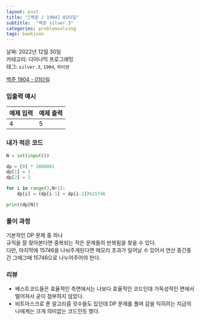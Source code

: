 ```yaml
---
layout: post
title: "[백준 / 1904] 01타일"
subtitle:  "백준 silver.3"
categories: problemsolving
tags: baekjoon
---
```


날짜: 2022년 12월 30일    
카테고리: 다이나믹 프로그래밍  
태그: `silver.3`, `1904`, `파이썬`  


[백준 1904 - 01타일](https://www.acmicpc.net/problem/1904)  
  
### 입출력 예시  

|예제 입력|예제 출력|
|---|---|
|4|5|  
  
### 내가 적은 코드

```python
N = int(input())

dp = [0] * 1000001
dp[1] = 1
dp[2] = 2

for i in range(3,N+1):
    dp[i] = (dp[i-1] + dp[i-2])%15746

print(dp[N])
```

  
### 풀이 과정  

기본적인 DP 문제 중 하나  
규칙을 잘 찾아본다면 중복되는 작은 문제들의 반복됨을 찾을 수 있다.  
다만, 마지막에 15746을 나눠주게된다면 메모리 초과가 일어날 수 있어서 연산 중간중간 그때그때 15746으로 나누어주어야 한다.  
  
### 리뷰  
  
- 베스트코드들은 효율적인 측면에서는 나보다 효율적인 코드인데 가독성적인 면에서 떨어져서 굳이 첨부하지 않았다.
- 비트마스크로 푼 알고리즘 굇수들도 있던데 DP 문제를 풀며 감을 익히려는 지금의 나에게는 크게 의미없는 코드인듯 했다.